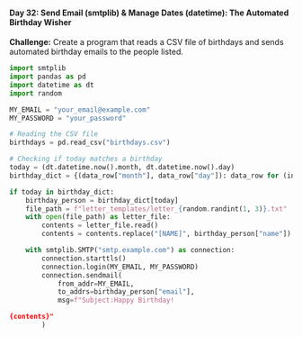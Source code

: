 #### Day 32: Send Email (smtplib) & Manage Dates (datetime): The Automated Birthday Wisher
**Challenge:** Create a program that reads a CSV file of birthdays and sends automated birthday emails to the people listed.

```python
import smtplib
import pandas as pd
import datetime as dt
import random

MY_EMAIL = "your_email@example.com"
MY_PASSWORD = "your_password"

# Reading the CSV file
birthdays = pd.read_csv("birthdays.csv")

# Checking if today matches a birthday
today = (dt.datetime.now().month, dt.datetime.now().day)
birthday_dict = {(data_row["month"], data_row["day"]): data_row for (index, data_row) in birthdays.iterrows()}

if today in birthday_dict:
    birthday_person = birthday_dict[today]
    file_path = f"letter_templates/letter_{random.randint(1, 3)}.txt"
    with open(file_path) as letter_file:
        contents = letter_file.read()
        contents = contents.replace("[NAME]", birthday_person["name"])

    with smtplib.SMTP("smtp.example.com") as connection:
        connection.starttls()
        connection.login(MY_EMAIL, MY_PASSWORD)
        connection.sendmail(
            from_addr=MY_EMAIL,
            to_addrs=birthday_person["email"],
            msg=f"Subject:Happy Birthday!

{contents}"
        )
```



